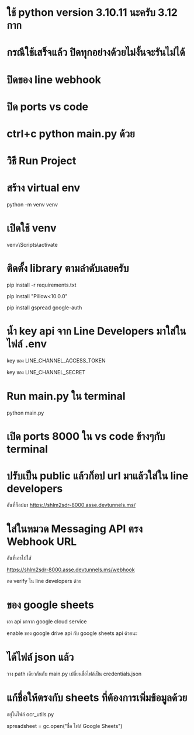 # ใช้ python version 3.10.11 นะครับ 3.12 กาก
# กรณืใช้เสร็จแล้ว ปิดทุกอย่างด้วยไม่งั้นจะรันไม่ได้
# ปิดของ line webhook
# ปิด ports vs code
# ctrl+c python main.py ด้วย

# วิธี Run Project

# สร้าง virtual env
python -m venv venv

# เปิดใช้ venv
venv\Scripts\activate

# ติดตั้ง library ตามลำดับเลยครับ
pip install -r requirements.txt

pip install "Pillow<10.0.0"

pip install gspread google-auth

# น้ำ key api จาก Line Developers มาใส่ในไฟล์ .env

key ของ LINE_CHANNEL_ACCESS_TOKEN

key ของ LINE_CHANNEL_SECRET

# Run main.py ใน terminal
python main.py

# เปิด ports 8000 ใน vs code ข้างๆกับ terminal

# ปรับเป็น public แล้วก็อป url มาแล้วใส่ใน line developers
อันที่ก็อปมา
https://shlm2sdr-8000.asse.devtunnels.ms/

# ใส่ในหมวด Messaging API ตรง Webhook URL
อันที่เอาไปใส่

https://shlm2sdr-8000.asse.devtunnels.ms/webhook

กด verify ใน line developers ด้วย

# ของ google sheets
เอา api มาจาก google cloud service

enable ของ google drive api กับ google sheets api ด้วยนะ

# ได้ไฟล์ json แล้ว
 วาง path เดียวกันกับ main.py เปลี่ยนชื่อไฟล์เป็น credentials.json

# แก้ชื่อให้ตรงกับ sheets ที่ต้องการเพิ่มข้อมูลด้วย
อยุ่ในไฟล์ ocr_utils.py

spreadsheet = gc.open("ชื่อ ไฟล์ Google Sheets")
